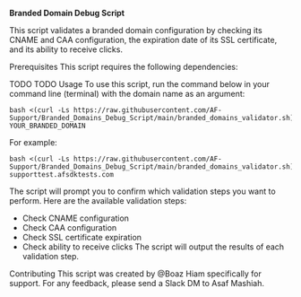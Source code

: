 **Branded Domain Debug Script**

This script validates a branded domain configuration by checking its CNAME and CAA configuration, the expiration date of its SSL certificate, and its ability to receive clicks.

Prerequisites
This script requires the following dependencies:

TODO
TODO
Usage
To use this script, run the command below in your command line (terminal) with the domain name as an argument:

```
bash <(curl -Ls https://raw.githubusercontent.com/AF-Support/Branded_Domains_Debug_Script/main/branded_domains_validator.sh) YOUR_BRANDED_DOMAIN
```


For example:

```
bash <(curl -Ls https://raw.githubusercontent.com/AF-Support/Branded_Domains_Debug_Script/main/branded_domains_validator.sh) supporttest.afsdktests.com
```


The script will prompt you to confirm which validation steps you want to perform. Here are the available validation steps:

- Check CNAME configuration
- Check CAA configuration
- Check SSL certificate expiration
- Check ability to receive clicks
The script will output the results of each validation step.

Contributing
This script was created by @Boaz Hiam specifically for support. For any feedback, please send a Slack DM to Asaf Mashiah.
